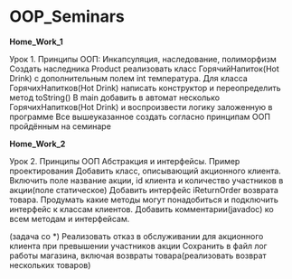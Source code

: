 # OOP_Seminars

__Home_Work_1__

Урок 1. Принципы ООП: Инкапсуляция, наследование, полиморфизм
Создать наследника Product реализовать класс ГорячийНапиток(Hot Drink) с дополнительным полем int температура.
Для класса ГорячихНапитков(Hot Drink) написать конструктор и переопределить метод toString()
В main добавить в автомат несколько ГорячихНапитков(Hot Drink) и воспроизвести логику заложенную в программе
Все вышеуказанное создать согласно принципам ООП пройдённым на семинаре

__Home_Work_2__

Урок 2. Принципы ООП Абстракция и интерфейсы. Пример проектирования
Добавить класс, описывающий акционного клиента. Включить поле название акции, id клиента и количество участников в акции(поле статическое)
Добавить интерфейс iReturnOrder возврата товара. Продумать какие методы могут понадобиться и подключить интерфейс к классам клиентов.
Добавить комментарии(javadoc) ко всем методам и интерфейсам.

(задача со *)
Реализовать отказ в обслуживании для акционного клиента при превышении участников акции
Сохранить в файл лог работы магазина, включая возвраты товара(реализовать возврат нескольких товаров)